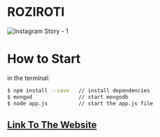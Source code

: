 # ROZIROTI 

![Instagram Story - 1](https://user-images.githubusercontent.com/68319172/98442434-a37aa900-212a-11eb-9388-e99642b2a194.png)

# How to Start

in the terminal:

```bash
$ npm install --save   // install dependencies
$ mongod               // start mongodb
$ node app.js          // start the app.js file
```

## [Link To The Website](https://roziroti.herokuapp.com/)
